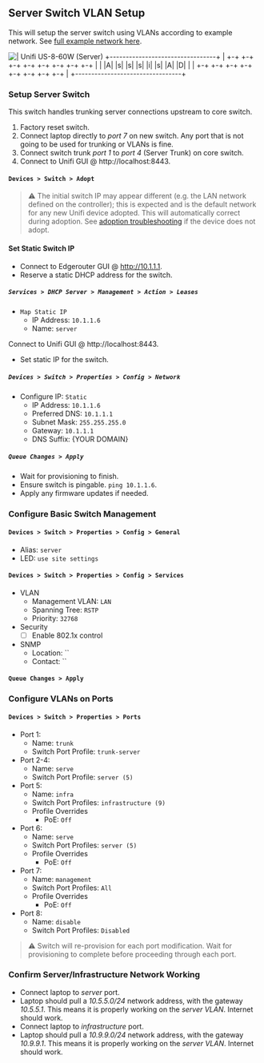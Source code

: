 Server Switch VLAN Setup
------------------------
This will setup the server switch using VLANs according to example network. See
[full example network here][so].

![
   |    Unifi US-8-60W (Server)
+---------------------------------+
| +-+ +-+ +-+ +-+ +-+ +-+ +-+ +-+ |
| |A| |s| |s| |s| |i| |s| |A| |D| |
| +-+ +-+ +-+ +-+ +-+ +-+ +-+ +-+ |
+---------------------------------+
](server-switch.png)

### Setup Server Switch
This switch handles trunking server connections upstream to core switch.

1. Factory reset switch.
1. Connect laptop directly to _port 7_ on new switch. Any port that is not going
   to be used for trunking or VLANs is fine.
1. Connect switch trunk _port 1_ to _port 4_ (Server Trunk) on core switch.
1. Connect to Unifi GUI @ http://localhost:8443.

#### `Devices > Switch > Adopt`
> :warning:
> The initial switch IP may appear different (e.g. the LAN network defined on
> the controller); this is expected and is the default network for any new
> Unifi device adopted. This will automatically correct during adoption. See
> [adoption troubleshooting][xc] if the device does not adopt.

#### Set Static Switch IP
* Connect to Edgerouter GUI @ http://10.1.1.1.
* Reserve a static DHCP address for the switch.

##### `Services > DHCP Server > Management > Action > Leases`
* `Map Static IP`
  * IP Address: `10.1.1.6`
  * Name: `server`

Connect to Unifi GUI @ http://localhost:8443.
* Set static IP for the switch.

##### `Devices > Switch > Properties > Config > Network`
* Configure IP: `Static`
  * IP Address: `10.1.1.6`
  * Preferred DNS: `10.1.1.1`
  * Subnet Mask: `255.255.255.0`
  * Gateway: `10.1.1.1`
  * DNS Suffix: {YOUR DOMAIN}

##### `Queue Changes > Apply`
* Wait for provisioning to finish.
* Ensure switch is pingable. `ping 10.1.1.6`.
* Apply any firmware updates if needed.

### Configure Basic Switch Management

#### `Devices > Switch > Properties > Config > General`
* Alias: `server`
* LED: `use site settings`

#### `Devices > Switch > Properties > Config > Services`
* VLAN
  * Management VLAN: `LAN`
  * Spanning Tree: `RSTP`
  * Priority: `32768`
* Security
  - [ ] Enable 802.1x control
* SNMP
  * Location: ``
  * Contact: ``

#### `Queue Changes > Apply`

### Configure VLANs on Ports

#### `Devices > Switch > Properties > Ports`
* Port 1:
  * Name: `trunk`
  * Switch Port Profile: `trunk-server`
* Port 2-4:
  * Name: `serve`
  * Switch Port Profile: `server (5)`
* Port 5:
  * Name: `infra`
  * Switch Port Profiles: `infrastructure (9)`
  * Profile Overrides
    * PoE: `Off`
* Port 6:
  * Name: `serve`
  * Switch Port Profiles: `server (5)`
  * Profile Overrides
    * PoE: `Off`
* Port 7:
  * Name: `management`
  * Switch Port Profiles: `All`
  * Profile Overrides
    * PoE: `Off`
* Port 8:
  * Name: `disable`
  * Switch Port Profiles: `Disabled`

> :warning:
> Switch will re-provision for each port modification. Wait for provisioning
> to complete before proceeding through each port.

### Confirm Server/Infrastructure Network Working
* Connect laptop to _server_ port.
* Laptop should pull a _10.5.5.0/24_ network address, with the gateway
  _10.5.5.1_. This means it is properly working on the _server VLAN_. Internet
  should work.
* Connect laptop to _infrastructure_ port.
* Laptop should pull a _10.9.9.0/24_ network address, with the gateway
  _10.9.9.1_. This means it is properly working on the _server VLAN_. Internet
  should work.

[so]: README.md
[xc]: README.md#unifi-device-troubleshooting

[refiJ]: https://community.ubnt.com/t5/UniFi-Routing-Switching/Setting-Management-VLAN-for-Switches/td-p/2279619